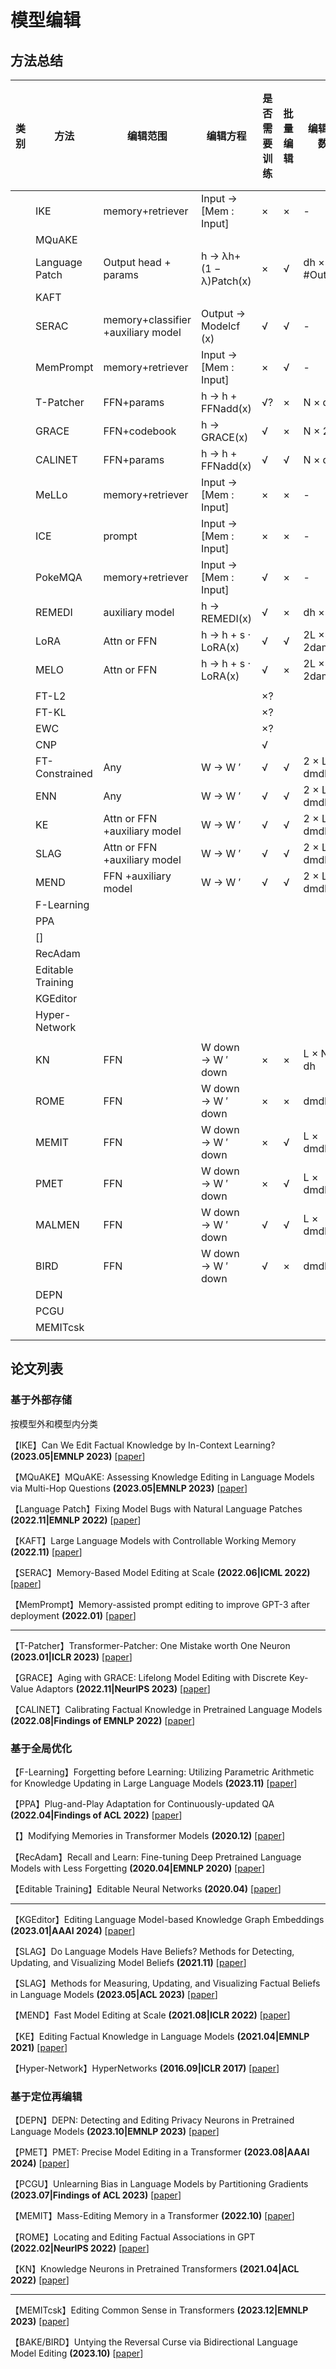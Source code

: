 # 模型编辑
## 方法总结
| 类别 | 方法 | 编辑范围 | 编辑方程 | 是否需要训练 | 批量编辑 | 编辑参数 | 保持架构？ | 只使用(xe,ye) | 单次非连续编辑 | 批量非连续编辑 | 单次连续编辑 | 批量连续编辑 | 扩展到大模型（>10B） |
| ------ | ------ | ------ | ------ | ------ | ------ | ------ | ------ | ------ | ------ | ------ | ------ | ------ | ------ |
|  | IKE | memory+retriever | Input → [Mem : Input] | × | × | - |  |  |  |  |  |  |
|  | MQuAKE |  |  |  |  |  |  |  |  |  |  |  |  |
|  | Language Patch | Output head + params | h → λh+ (1 − λ)Patch(x) | × | √ | dh × #Output |  |  |  |  |  |  |  |
|  | KAFT |  |  |  |  |  |  |  |  |  |  |  |  |
|  | SERAC | memory+classifier +auxiliary model | Output → Modelcf (x) | √ | √ | - | × | √ | √ | √ | √ | √ | √ |
|  | MemPrompt | memory+retriever | Input → [Mem : Input] | × | √ | - |  |  |  |  |  |  |  |
|  | T-Patcher | FFN+params | h → h + FFNadd(x) | √? | × | N × dh | × | × | √ | √ | √ | × | √ |
|  | GRACE | FFN+codebook | h → GRACE(x) | √ | × | N × 2dh | × | √ | √ | √ | √ | √ | √ |
|  | CALINET | FFN+params | h → h + FFNadd(x) | √ | √ | N × dh | √ | √ | √ | √ | × | × | √ |
|  | MeLLo | memory+retriever | Input → [Mem : Input] | × | × | - |  |  |  |  |  |  |  |
|  | ICE | prompt | Input → [Mem : Input] | × | × | - |  |  |  |  |  |  |  |
|  | PokeMQA | memory+retriever | Input → [Mem : Input] | √ | × | - |  |  |  |  |  |  |  |
|  | REMEDI | auxiliary model | h → REMEDI(x) | √ | × | dh × dh |  |  |  |  |  |  |  |
|  | LoRA | Attn or FFN | h → h + s · LoRA(x) | √ | √ | 2L × 2damdh |  |  |  |  |  |  |  |
|  | MELO | Attn or FFN | h → h + s · LoRA(x) | √ | × | 2L × 2damdh |  |  |  |  |  |  |  |
|  |  |  |  |  |  |  |  |  |  |  |  |  |  |
|  | FT-L2 |  |  | ×? |  |  | √ | × | √ | √ | √ | √ | × |
|  | FT-KL |  |  | ×? |  |  | √ | × | √ | √ | √ | √ | × |
|  | EWC |  |  | ×? |  |  | √ | × | √ | √ | √ | √ | × |
|  | CNP |  |  | √ |  |  | × | √ | √ | √ | √ | √ | √ |
|  | FT-Constrained | Any | W → W ′ | √ | √ | 2 × L × dmdh |  |  |  |  |  |  |  |
|  | ENN | Any | W → W ′ | √ | √ | 2 × L × dmdh | × | √ | √ | × | √ | × | × |
|  | KE | Attn or FFN +auxiliary model | W → W ′ | √ | √ | 2 × L × dmdh | √ | √ | √ | × | × | × | √ |
|  | SLAG | Attn or FFN +auxiliary model | W → W ′ | √ | √ | 2 × L × dmdh |  |  |  |  |  |  |  |
|  | MEND | FFN +auxiliary model | W → W ′ | √ | √ | 2 × L × dmdh | √ | √ | √ | √ | × | × | √ |
|  | F-Learning |  |  |  |  |  |  |  |  |  |  |  |  |
|  | PPA |  |  |  |  |  |  |  |  |  |  |  |  |
|  | [] |  |  |  |  |  |  |  |  |  |  |  |  |
|  | RecAdam |  |  |  |  |  |  |  |  |  |  |  |  |
|  | Editable Training |  |  |  |  |  |  |  |  |  |  |  |  |
|  | KGEditor |  |  |  |  |  |  |  |  |  |  |  |  |
|  | Hyper-Network |  |  |  |  |  |  |  |  |  |  |  |  |
|  |  |  |  |  |  |  |  |  |  |  |  |  |  |
|  | KN | FFN | W down → W ′ down | × | × | L × N × dh |  |  |  |  |  |  |  |
|  | ROME | FFN | W down → W ′ down | × | × | dmdh | √ | √ | × | × | × | × | √ |
|  | MEMIT | FFN | W down → W ′ down | × | √ | L × dmdh | √ | × | √ | √ | √ | √ | √ |
|  | PMET | FFN | W down → W ′ down | × | √ | L × dmdh |  |  |  |  |  |  |  |
|  | MALMEN | FFN | W down → W ′ down | √ | √ | L × dmdh |  |  |  |  |  |  |  |
|  | BIRD | FFN | W down → W ′ down | √ | × | dmdh |  |  |  |  |  |  |  |
|  | DEPN |  |  |  |  |  |  |  |  |  |  |  |  |
|  | PCGU |  |  |  |  |  |  |  |  |  |  |  |  |
|  | MEMITcsk |  |  |  |  |  |  |  |  |  |  |  |  |
|  |  |  |  |  |  |  |  |  |  |  |  |  |  |

## 论文列表
### 基于外部存储
按模型外和模型内分类

【IKE】Can We Edit Factual Knowledge by In-Context Learning? **(2023.05|EMNLP 2023)** [[paper](https://arxiv.org/abs/2305.12740)]

【MQuAKE】MQuAKE: Assessing Knowledge Editing in Language Models via Multi-Hop Questions **(2023.05|EMNLP 2023)** [[paper](https://arxiv.org/abs/2305.14795)]

【Language Patch】Fixing Model Bugs with Natural Language Patches **(2022.11|EMNLP 2022)** [[paper](https://arxiv.org/abs/2211.03318)]

【KAFT】Large Language Models with Controllable Working Memory **(2022.11)** [[paper](https://arxiv.org/abs/2211.05110)]

【SERAC】Memory-Based Model Editing at Scale **(2022.06|ICML 2022)** [[paper](https://arxiv.org/abs/2206.06520)]

【MemPrompt】Memory-assisted prompt editing to improve GPT-3 after deployment **(2022.01)** [[paper](https://arxiv.org/abs/2201.06009)]

------

【T-Patcher】Transformer-Patcher: One Mistake worth One Neuron **(2023.01|ICLR 2023)** [[paper](https://arxiv.org/abs/2301.09785)]

【GRACE】Aging with GRACE: Lifelong Model Editing with Discrete Key-Value Adaptors **(2022.11|NeurIPS 2023)** [[paper](https://proceedings.neurips.cc/paper_files/paper/2023/hash/95b6e2ff961580e03c0a662a63a71812-Abstract-Conference.html)]

【CALINET】Calibrating Factual Knowledge in Pretrained Language Models **(2022.08|Findings of EMNLP 2022)** [[paper](https://arxiv.org/abs/2210.03329)]
### 基于全局优化
【F-Learning】Forgetting before Learning: Utilizing Parametric Arithmetic for Knowledge Updating in Large Language Models **(2023.11)** [[paper](https://arxiv.org/abs/2311.08011)]

【PPA】Plug-and-Play Adaptation for Continuously-updated QA **(2022.04|Findings of ACL 2022)** [[paper](https://arxiv.org/abs/2204.12785)]

【】Modifying Memories in Transformer Models **(2020.12)** [[paper](https://arxiv.org/abs/2012.00363)]

【RecAdam】Recall and Learn: Fine-tuning Deep Pretrained Language Models with Less Forgetting **(2020.04|EMNLP 2020)** [[paper](https://arxiv.org/abs/2004.12651)]

【Editable Training】Editable Neural Networks **(2020.04)** [[paper](https://arxiv.org/abs/2004.00345)]

------

【KGEditor】Editing Language Model-based Knowledge Graph Embeddings **(2023.01|AAAI 2024)** [[paper](https://arxiv.org/abs/2301.10405)]

【SLAG】Do Language Models Have Beliefs? Methods for Detecting, Updating, and Visualizing Model Beliefs **(2021.11)** [[paper](https://arxiv.org/abs/2111.13654)]

【SLAG】Methods for Measuring, Updating, and Visualizing Factual Beliefs in Language Models **(2023.05|ACL 2023)** [[paper](https://aclanthology.org/2023.eacl-main.199/)]

【MEND】Fast Model Editing at Scale **(2021.08|ICLR 2022)** [[paper](https://arxiv.org/abs/2110.11309)]

【KE】Editing Factual Knowledge in Language Models **(2021.04|EMNLP 2021)** [[paper](https://arxiv.org/abs/2104.08164)]

【Hyper-Network】HyperNetworks **(2016.09|ICLR 2017)** [[paper](https://arxiv.org/abs/1609.09106)]

### 基于定位再编辑
【DEPN】DEPN: Detecting and Editing Privacy Neurons in Pretrained Language Models **(2023.10|EMNLP 2023)** [[paper](https://arxiv.org/abs/2310.20138)]

【PMET】PMET: Precise Model Editing in a Transformer **(2023.08|AAAI 2024)** [[paper](https://arxiv.org/abs/2308.08742)]

【PCGU】Unlearning Bias in Language Models by Partitioning Gradients **(2023.07|Findings of ACL 2023)** [[paper](https://aclanthology.org/2023.findings-acl.375/)]

【MEMIT】Mass-Editing Memory in a Transformer **(2022.10)** [[paper](https://arxiv.org/abs/2210.07229)]

【ROME】Locating and Editing Factual Associations in GPT **(2022.02|NeurIPS 2022)** [[paper](https://arxiv.org/abs/2202.05262)]

【KN】Knowledge Neurons in Pretrained Transformers **(2021.04|ACL 2022)** [[paper](https://arxiv.org/abs/2104.08696)]

------

【MEMITcsk】Editing Common Sense in Transformers **(2023.12|EMNLP 2023)** [[paper](https://aclanthology.org/2023.emnlp-main.511/)]

【BAKE/BIRD】Untying the Reversal Curse via Bidirectional Language Model Editing **(2023.10)** [[paper](https://arxiv.org/abs/2310.10322)]

